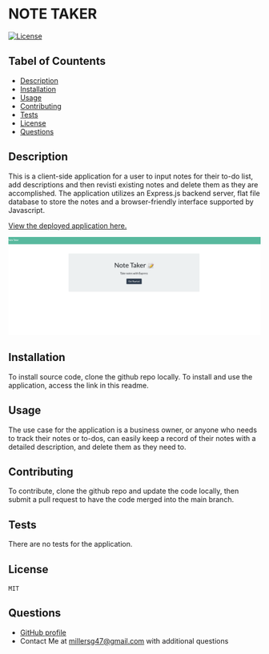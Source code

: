  # NOTE TAKER 

  [![License](https://img.shields.io/badge/License-MIT-yellow.svg)](https://opensource.org/licenses/MIT)

  ## Tabel of Countents
  - [Description](#description)
  - [Installation](#installation)
  - [Usage](#usage)
  - [Contributing](#contributing) 
  - [Tests](#tests)
  - [License](#license)
  - [Questions](#questions)
  
  
  ## Description
  This is a client-side application for a user to input notes for their to-do list, add descriptions and then revisti existing notes and delete them as they are accomplished. The application utilizes an Express.js backend server, flat file database to store the notes and a browser-friendly interface supported by Javascript. 

  [View the deployed application here.](https://note-taker-sgm.herokuapp.com/)

  ![This is a screenshot of the home page of the application with a note taker title and a get started button.](./assets/note-taker-app.png)
  
  ## Installation
  To install source code, clone the github repo locally. To install and use the application, access the link in this readme.
  
  ## Usage    
  The use case for the application is a business owner, or anyone who needs to track their notes or to-dos, can easily keep a record of their notes with a detailed description, and delete them as they need to. 
  
  ## Contributing 
  To contribute, clone the github repo and update the code locally, then submit a pull request to have the code merged into the main branch. 
  
  ## Tests 
  There are no tests for the application. 
  
  ## License
    MIT
  
  ## Questions
  - [GitHub profile](https://github.com/millersg47)
  - Contact Me at millersg47@gmail.com with additional questions